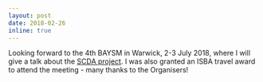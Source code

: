 ```yaml
---
layout: post
date: 2018-02-26
inline: true
---
```


Looking forward to the 4th BAYSM in Warwick, 2-3 July 2018, where I will give a talk about the [SCDA project](/projects/3_project.markdown). I was also granted an ISBA travel award to attend the meeting - many thanks to the Organisers!